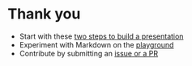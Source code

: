 # Thank you

- Start with these [two steps to build a presentation](https://github.com/kbariotis/presentador#quick-start)
- Experiment with Markdown on the [playground](https://www.presentador.dev/presentador/playground.html)
- Contribute by submitting an [issue or a PR](https://github.com/kbariotis/presentador/issues)
